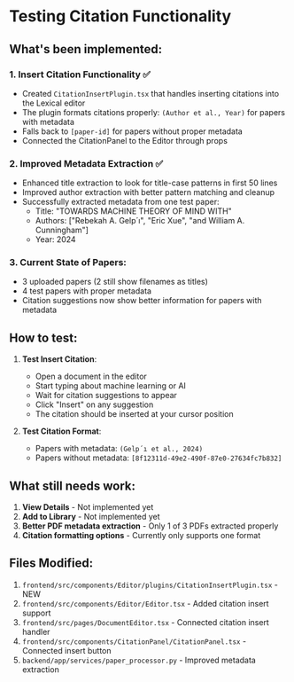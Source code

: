 # Testing Citation Functionality

## What's been implemented:

### 1. **Insert Citation Functionality** ✅
- Created `CitationInsertPlugin.tsx` that handles inserting citations into the Lexical editor
- The plugin formats citations properly: `(Author et al., Year)` for papers with metadata
- Falls back to `[paper-id]` for papers without proper metadata
- Connected the CitationPanel to the Editor through props

### 2. **Improved Metadata Extraction** ✅
- Enhanced title extraction to look for title-case patterns in first 50 lines
- Improved author extraction with better pattern matching and cleanup
- Successfully extracted metadata from one test paper:
  - Title: "TOWARDS MACHINE THEORY OF MIND WITH"
  - Authors: ["Rebekah A. Gelp´ı", "Eric Xue", "and William A. Cunningham"]
  - Year: 2024

### 3. **Current State of Papers**:
- 3 uploaded papers (2 still show filenames as titles)
- 4 test papers with proper metadata
- Citation suggestions now show better information for papers with metadata

## How to test:

1. **Test Insert Citation**:
   - Open a document in the editor
   - Start typing about machine learning or AI
   - Wait for citation suggestions to appear
   - Click "Insert" on any suggestion
   - The citation should be inserted at your cursor position

2. **Test Citation Format**:
   - Papers with metadata: `(Gelp´ı et al., 2024)`
   - Papers without metadata: `[8f12311d-49e2-490f-87e0-27634fc7b832]`

## What still needs work:

1. **View Details** - Not implemented yet
2. **Add to Library** - Not implemented yet
3. **Better PDF metadata extraction** - Only 1 of 3 PDFs extracted properly
4. **Citation formatting options** - Currently only supports one format

## Files Modified:

1. `frontend/src/components/Editor/plugins/CitationInsertPlugin.tsx` - NEW
2. `frontend/src/components/Editor/Editor.tsx` - Added citation insert support
3. `frontend/src/pages/DocumentEditor.tsx` - Connected citation insert handler
4. `frontend/src/components/CitationPanel/CitationPanel.tsx` - Connected insert button
5. `backend/app/services/paper_processor.py` - Improved metadata extraction